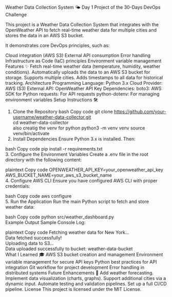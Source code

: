 Weather Data Collection System 🌤️
Day 1 Project of the 30-Days DevOps Challenge

This project is a Weather Data Collection System that integrates with the OpenWeather API to fetch real-time weather data for multiple cities and stores the data in an AWS S3 bucket.

It demonstrates core DevOps principles, such as:

Cloud integration (AWS S3)
External API consumption
Error handling
Infrastructure as Code (IaC) principles
Environment variable management
Features ✨
Fetch real-time weather data (temperature, humidity, weather conditions).
Automatically uploads the data to an AWS S3 bucket for storage.
Supports multiple cities.
Adds timestamps to all data for historical tracking.
Architecture
Programming Language: Python 3.x
Cloud Provider: AWS (S3)
External API: OpenWeather API
Key Dependencies:
boto3: AWS SDK for Python
requests: For API requests
python-dotenv: For managing environment variables
Setup Instructions 🛠️
1. Clone the Repository
bash
Copy code
git clone https://github.com/your-username/weather-data-collector.git  
cd weather-data-collector  
also creatig  the venv for python 
python3 -m venv venv
 source venv/bin/activate
2. Install Dependencies
Ensure Python 3.x is installed. Then:

bash
Copy code
pip install -r requirements.txt  
3. Configure the Environment Variables
Create a .env file in the root directory with the following content:

plaintext
Copy code
OPENWEATHER_API_KEY=your_openweather_api_key  
AWS_BUCKET_NAME=your_aws_s3_bucket_name  
4. Configure AWS CLI
Ensure you have configured AWS CLI with proper credentials:

bash
Copy code
aws configure  
5. Run the Application
Run the main Python script to fetch and store weather data:

bash
Copy code
python src/weather_dashboard.py  
Example Output
Sample Console Log:

plaintext
Copy code
Fetching weather data for New York...  
Data fetched successfully!  
Uploading data to S3...  
Data uploaded successfully to bucket: weather-data-bucket  
What I Learned 🎓
AWS S3 bucket creation and management
Environment variable management for secure API keys
Python best practices for API integration
Git workflow for project development
Error handling in distributed systems
Future Enhancements 🚀
Add weather forecasting.
Implement data visualization (charts, graphs).
Support additional cities via a dynamic input.
Automate testing and validation pipelines.
Set up a full CI/CD pipeline.
License
This project is licensed under the MIT License.
